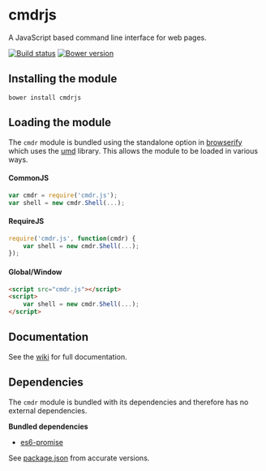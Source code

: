 cmdrjs
======
A JavaScript based command line interface for web pages.

[![Build status](https://travis-ci.org/cmdrjs/cmdrjs.png)](https://travis-ci.org/cmdrjs/cmdrjs)
[![Bower version](https://badge.fury.io/bo/cmdrjs.svg)](http://badge.fury.io/bo/cmdrjs)

## Installing the module

```
bower install cmdrjs
```

## Loading the module

The `cmdr` module is bundled using the standalone option in [browserify](http://browserify.org/) which uses the [umd](https://github.com/forbeslindesay/umd) library. This allows the module to be loaded in various ways.

#### CommonJS

```javascript
var cmdr = require('cmdr.js');
var shell = new cmdr.Shell(...);
```

#### RequireJS

```javascript
require('cmdr.js', function(cmdr) {
    var shell = new cmdr.Shell(...);
});
```

#### Global/Window

```html
<script src="cmdr.js"></script>
<script>
    var shell = new cmdr.Shell(...);
</script>
```

## Documentation

See the [wiki](https://github.com/cmdrjs/cmdrjs/wiki/Documentation) for full documentation.

## Dependencies

The `cmdr` module is bundled with its dependencies and therefore has no external dependencies.

__Bundled dependencies__
* [es6-promise](https://github.com/jakearchibald/es6-promise)

See [package.json](https://github.com/cmdrjs/cmdrjs/blob/master/package.json) from accurate versions.